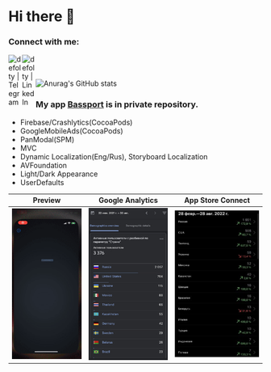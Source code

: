 # Hi there 👋 
### Connect with me: 
[<img align="left" alt="defolty | Telegram" width="27px" src="https://img.icons8.com/color/344/telegram-app--v1.png" />][Telegram]
[<img align="left" alt="defolty | LinkedIn" width="27px" src="https://img.icons8.com/officel/344/linkedin.png" />][linkedin]  
<br /> 
 
![Anurag's GitHub stats](https://github-readme-stats.vercel.app/api?username=defolty&theme=graywhite&bg_color=DEG,64A8FA,D8A3FF&show_icons=true&hide=issues,prs,contribs&hide_rank=true&count_private=true&border_radius=25)

[linkedin]: https://linkedin.com/in/nikitanesporov 
[Telegram]: http://t.me/nikitanesporov/  

### My app [Bassport](https://apps.apple.com/us/app/bassport/id1573554303) is in private repository.   
- Firebase/Crashlytics(CocoaPods)
- GoogleMobileAds(CocoaPods)
- PanModal(SPM)
- MVC
- Dynamic Localization(Eng/Rus), Storyboard Localization
- AVFoundation
- Light/Dark Appearance
- UserDefaults 

| Preview | Google Analytics | App Store Connect |
:---:|:---:|:---:
![Preview](https://github.com/defolty/defolty/blob/main/Bassport%20Preview.gif) | ![Google Analytics](https://github.com/defolty/defolty/blob/main/GoogleAnalytics.jpg) | ![App Store Connect](https://github.com/defolty/defolty/blob/main/AppStoreConnect.jpg) 
